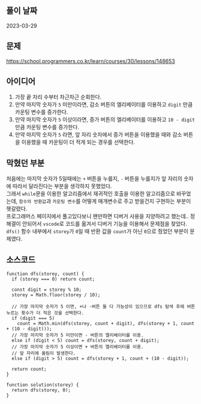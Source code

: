 ## 풀이 날짜
2023-03-29

## 문제
https://school.programmers.co.kr/learn/courses/30/lessons/148653

## 아이디어
1. 가장 끝 자리 수부터 차근차근 순회한다.
2. 만약 마지막 숫자가 `5` 미만이라면, 감소 버튼의 엘리베이터를 이용하고 `digit` 만큼 카운팅 변수를 증가한다.
3. 만약 마지막 숫자가 `5` 이상이라면, 증가 버튼의 엘리베이터를 이용하고 `10 - digit` 만큼 카운팅 변수를 증가한다.
4. 만약 마지막 숫자가 `5` 라면, 앞 자리 숫자에서 증가 버튼을 이용했을 때와 감소 버튼을 이용했을 때 카운팅이 더 적게 되는 경우를 선택한다.

## 막혔던 부분
처음에는 마지막 숫자가 5일때에는 `+` 버튼을 누를지, `-` 버튼을 누를지가 앞 자리의 숫자에 따라서 달라진다는 부분을 생각하지 못했었다.  
그래서 `while`문을 이용한 알고리즘에서 재귀적인 호출을 이용한 알고리즘으로 바꾸었는데, `함수의 반환값`과 `카운팅 변수`를 어떻게 매개변수로 주고 받을건지 구현하는 부분이 헷갈렸다.  
프로그래머스 페이지에서 풀고있다보니 왠만하면 디버거 사용을 지양하려고 했는데.. 정 해결이 안되어서 `vscode`로 코드를 옮겨서 디버거 기능을 이용해서 문제점을 찾았다.  
`dfs()` 함수 내부에서 `storey`가 `0`일 때 반환 값을 `count`가 아닌 `0`으로 줬었던 부분이 문제였다.

## 소스코드
```js{2}
function dfs(storey, count) {
  if (storey === 0) return count;

  const digit = storey % 10;
  storey = Math.floor(storey / 10);

  // 가장 마지막 숫자가 5 이면, +나 -버튼 둘 다 가능성이 있으므로 dfs 탐색 후에 버튼 누르는 횟수가 더 적은 것을 선택한다.
  if (digit === 5)
    count = Math.min(dfs(storey, count + digit), dfs(storey + 1, count + (10 - digit)));
  // 가장 마지막 숫자가 5 미만이면 - 버튼의 엘리베이터를 이용.
  else if (digit < 5) count = dfs(storey, count + digit);
  // 가장 마지막 숫자가 5 이상이면 + 버튼의 엘리베이터를 이용.
  // 앞 자리에 올림이 발생한다.
  else if (digit > 5) count = dfs(storey + 1, count + (10 - digit));

  return count;
}

function solution(storey) {
  return dfs(storey, 0);
}
```

